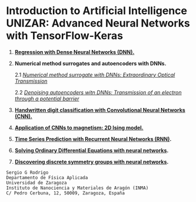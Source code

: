 # **Introduction to Artificial Intelligence UNIZAR: Advanced Neural Networks with TensorFlow-Keras**

1. **[Regression with Dense Neural Networks (DNN).](regression/ai_unizar_course_regression_1.ipynb)**
2. **Numerical method surrogates and autoencoders with DNNs.**
   
   2.1  *[Numerical method surrogate with DNNs: Extraordinary Optical Transmission](eot/ai_unizar_course_scattering.ipynb)*
   
   2.2  *[Denoising autoencoders witn DNNs: Transmission of an electron through a potential barrier](deltas/ai_unizar_course_deltas.ipynb)*
   
4. **[Handwritten digit classification with Convolutional Neural Networks (CNN).]()**
5. **[Application of CNNs to magnetism: 2D Ising model.]()**
6. **[Time Series Prediction with Recurrent Neural Networks (RNN)]().**
7. **[Solving Ordinary Differential Equations with neural networks]().**
8. **[Discovering discrete symmetry groups with neural networks]().**

```
Sergio G Rodrigo
Departamento de Física Aplicada
Universidad de Zaragoza
Instituto de Nanociencia y Materiales de Aragón (INMA)
C/ Pedro Cerbuna, 12, 50009, Zaragoza, España
```
